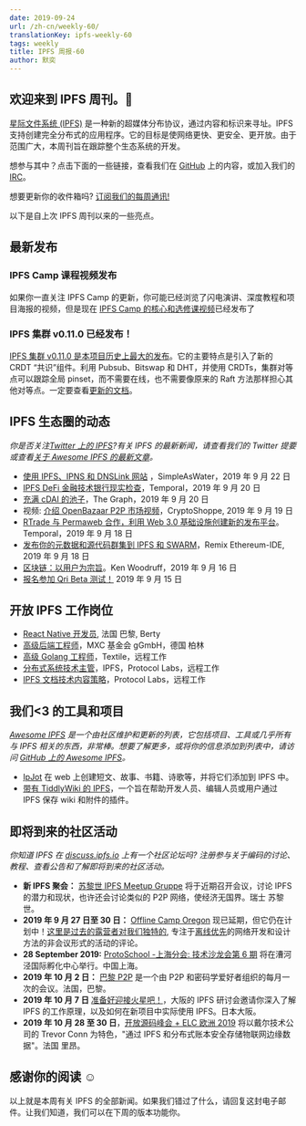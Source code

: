 ```yaml
---
date: 2019-09-24
url: /zh-cn/weekly-60/
translationKey: ipfs-weekly-60
tags: weekly
title: IPFS 周报-60
author: 默奕
---
```


## 欢迎来到 IPFS 周刊。👋

[星际文件系统 (IPFS)](https://ipfs.io/) 是一种新的超媒体分布协议，通过内容和标识来寻址。IPFS 支持创建完全分布式的应用程序。它的目标是使网络更快、更安全、更开放。由于范围广大，本周刊旨在跟踪整个生态系统的开发。

想参与其中？点击下面的一些链接，查看我们在 [GitHub](https://github.com/ipfs) 上的内容，或加入我们的 [IRC](https://riot.im/app/#/room/#ipfs:matrix.org)。

想要更新你的收件箱吗? [订阅我们的每周通讯!](http://eepurl.com/gL2Pi5)

以下是自上次 IPFS 周刊以来的一些亮点。

## 最新发布

### IPFS Camp 课程视频发布

如果你一直关注 IPFS Camp 的更新，你可能已经浏览了闪电演讲、深度教程和项目海报的视频，但是现在 [IPFS Camp 的核心和选修课视频](https://blog.ipfs.io/2019-09-18-ipfs-camp-course-videos/)已经发布了

### IPFS 集群 v0.11.0 已经发布！

[IPFS 集群 v0.11.0 是本项目历史上最大的发布](https://github.com/ipfs/ipfs-cluster/blob/master/CHANGELOG.md)。它的主要特点是引入了新的 CRDT “共识”组件。利用 Pubsub、Bitswap 和 DHT，并使用 CRDTs，集群对等点可以跟踪全局 pinset，而不需要在线，也不需要像原来的 Raft 方法那样担心其他对等点。一定要查看[更新的文档](https://cluster.ipfs.io/documentation/)。

## IPFS 生态圈的动态

_你是否关注[Twitter 上的 IPFS](https://twitter.com/IPFSbot)?有关 IPFS 的最新新闻，请查看我们的 Twitter 提要或查看[关于 Awesome IPFS 的最新文章](https://awesome.ipfs.io/articles/)。_

- [使用 IPFS、IPNS 和 DNSLink 网站](https://simpleaswater.com/ipfs/tutorials/hosting_website_on_ipfs_ipns_dnslink) ，SimpleAsWater，2019 年 9 月 22 日
- [IPFS DeFi 金融技术银行现实检查](https://medium.com/temporal-cloud/ipfs-defi-fintech-banking-reality-check-b87811d27cec)，Temporal，2019 年 9 月 20 日
- [充满 cDAI 的池子](https://medium.com/graphprotocol/pool-full-of-cdai-6b0d9ba0cf35)，The Graph，2019 年 9 月 20 日
- 视频: [介绍 OpenBazaar P2P 市场视频](https://www.youtube.com/watch?v=kcHDu0EjGF0)，CryptoShoppe, 2019 年 9 月 19 日
- [RTrade 与 Permaweb 合作，利用 Web 3.0 基础设施创建新的发布平台](https://medium.com/temporal-cloud/rtrade-partners-with-permaweb-utilizing-web-3-0-infrastructure-to-create-new-publishing-platform-e1e09d333ab7)。Temporal，2019 年 9 月 18 日
- [发布你的元数据和源代码群集到 IPFS 和 SWARM](https://medium.com/remix-ide/publish-your-metadata-and-sourcecode-to-swarm-and-ipfs-bf3fcd179cd6)，Remix Ethereum-IDE, 2019 年 9 月 18 日
- [区块链：以用户为宗旨](https://medium.com/realitems/blockchain-thinking-big-for-users-ef91b4399793)。Ken Woodruff，2019 年 9 月 16 日
- [报名参加 Qri Beta 测试！](https://qri.io/beta/) 2019 年 9 月 15 日

## 开放 IPFS 工作岗位

- [React Native 开发员](https://berty.tech/jobs/react-native-developer/), 法国 巴黎, Berty
- [高级后端工程师](https://www.golangprojects.com/golang-go-job-dcr-Senior-Backend-Engineer-Berlin-MXC-Foundation-gGmbH.html)，MXC 基金会 gGmbH，德国 柏林
- [高级 Golang 工程师](https://www.golangprojects.com/golang-go-job-def-Senior-Golang-Engineer-Remote-Textile.html)，Textile，远程工作
- [分布式系统技术主管](https://jobs.lever.co/protocol/9283f9b0-de64-4e1f-a221-5d02b0202198)，IPFS，Protocol Labs，远程工作
- [IPFS 文档技术内容策略](https://jobs.lever.co/protocol/e7db2c84-afd7-44a4-9a27-449c751d8289)，Protocol Labs，远程工作

## 我们<3 的工具和项目

_[Awesome IPFS](https://awesome.ipfs.io/) 是一个由社区维护和更新的列表，它包括项目、工具或几乎所有与 IPFS 相关的东西，非常棒。想要了解更多，或将你的信息添加到列表中，请访问 [GitHub 上的 Awesome IPFS](https://github.com/ipfs/awesome-ipfs)。_

- [IpJot](https://ipjot.herokuapp.com/) 在 web 上创建短文、故事、书籍、诗歌等，并将它们添加到 IPFS 中。
- [带有 TiddlyWiki 的 IPFS](https://github.com/xmaysonnave/tiddlywiki-ipfs)，一个旨在帮助开发人员、编辑人员或用户通过 IPFS 保存 wiki 和附件的插件。

## 即将到来的社区活动

_你知道 IPFS 在 [discuss.ipfs.io](https://discuss.ipfs.io/) 上有一个社区论坛吗? 注册参与关于编码的讨论、教程、查看公告和了解即将到来的社区活动。_

- **新 IPFS 聚会：** [苏黎世 IPFS Meetup Gruppe](https://www.meetup.com/Zurich-IPFS-Meetup-Gruppe/) 将于近期召开会议，讨论 IPFS 的潜力和现状，也许还会讨论类似的 P2P 网络，使经济无国界。瑞士 苏黎世。
- **2019 年 9 月 27 日至 30 日：** [Offline Camp Oregon](http://offlinefirst.org/camp/) 现已延期，但它仍在计划中！[这里是过去的露营者对我们独特的](https://youtu.be/FNtpPW_7H1k), 专注于[离线优先](http://offlinefirst.org/)的网络开发和设计方法的非会议形式的活动的评论。
- **28 September 2019:** [ProtoSchool -上海分会: 技术沙龙会第 6 期](https://www.meetup.com/Shanghai-Decentralized-Systems-Meetup-Group/events/264683729/) 将在漕河泾国际孵化中心举行。中国上海。
- **2019 年 10 月 2 日：** [巴黎 P2P](https://p2p.paris/en/) 是一个由 P2P 和密码学爱好者组织的每月一次的会议。法国，巴黎。
- **2019 年 10 月 7 日** [准备好迎接火星吧！](https://www.eventbrite.com/e/ipfs-workshop-in-osaka-tickets-73598149045)，大阪的 IPFS 研讨会邀请你深入了解 IPFS 的工作原理，以及如何在新项目中实际使用 IPFS。日本大阪。
- **2019 年 10 月 28 至 30 日**，[开放源码峰会 + ELC 欧洲 2019](https://osseu19.sched.com/event/TLD8) 将以戴尔技术公司的 Trevor Conn 为特色，"通过 IPFS 和分布式账本安全存储物联网边缘数据"。法国 里昂。

## 感谢你的阅读 ☺️

以上就是本周有关 IPFS 的全部新闻。如果我们错过了什么，请回复这封电子邮件。让我们知道，我们可以在下周的版本功能你。
